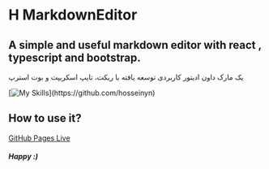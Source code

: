 # H MarkdownEditor

A simple and useful markdown editor with react , typescript and bootstrap.
------------
یک مارک داون ادیتور کاربردی توسعه یافته با ریکت، تایپ اسکریپت و بوت استرپ

[![My Skills](https://skillicons.dev/icons?i=html,css,react,bootstrap,typescript,markdown,)](https://github.com/hosseinyn)


## How to use it?

[GitHub Pages Live](https://hosseinyn.github.io/HMarkdownEditor/)


#### *Happy :)*
